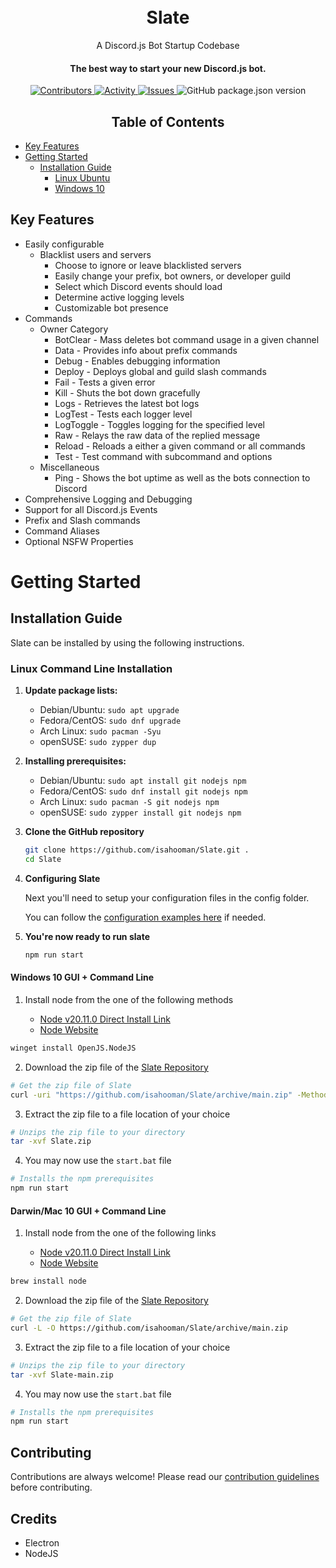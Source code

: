 <h1 align="center">
  <br>Slate<br>
</h1>
<p align="center">
  A Discord.js Bot Startup Codebase
</p>

<h4 align="center">
  The best way to start your new Discord.js bot.
</h4>

<p align="center">
  <a href="https://img.shields.io/github/contributors/isahooman/Slate" >
    <img src="https://img.shields.io/github/contributors/isahooman/Slate" alt = "Contributors"/>
  </a>
  <a href="https://github.com/isahooman/Slate/pulse">
    <img src="https://img.shields.io/github/commit-activity/m/isahooman/slate" alt = "Activity" />
  </a>
  <a href="https://img.shields.io/github/issues/isahooman/Slate" >
    <img src="https://img.shields.io/github/issues/isahooman/Slate" alt="Issues"/>
  </a>
  <img alt="GitHub package.json version" src="https://img.shields.io/github/package-json/v/isahooman/slate">
</p>

<h2 align="center">Table of Contents</h2>

- [Key Features](#key-features)
- [Getting Started](#getting-started)
  - [Installation Guide](#installation-guide)
    - [Linux Ubuntu](#ubuntu-linux-x64-command-line)
    - [Windows 10](#windows-10-gui--command-line)

## Key Features

- Easily configurable
  - Blacklist users and servers
    - Choose to ignore or leave blacklisted servers
    - Easily change your prefix, bot owners, or developer guild
    - Select which Discord events should load
    - Determine active logging levels
    - Customizable bot presence
- Commands
  - Owner Category
    - BotClear - Mass deletes bot command usage in a given channel
    - Data - Provides info about prefix commands
    - Debug - Enables debugging information
    - Deploy - Deploys global and guild slash commands
    - Fail - Tests a given error
    - Kill - Shuts the bot down gracefully
    - Logs - Retrieves the latest bot logs
    - LogTest - Tests each logger level
    - LogToggle - Toggles logging for the specified level
    - Raw - Relays the raw data of the replied message
    - Reload - Reloads a either a given command or all commands
    - Test - Test command with subcommand and options
  - Miscellaneous
    - Ping - Shows the bot uptime as well as the bots connection to Discord
- Comprehensive Logging and Debugging
- Support for all Discord.js Events
- Prefix and Slash commands
- Command Aliases
- Optional NSFW Properties

# Getting Started

## Installation Guide

Slate can be installed by using the following instructions.

### Linux Command Line Installation

1. **Update package lists:**

   - Debian/Ubuntu: `sudo apt upgrade`
   - Fedora/CentOS: `sudo dnf upgrade`
   - Arch Linux: `sudo pacman -Syu`
   - openSUSE: `sudo zypper dup`

2. **Installing prerequisites:**

   - Debian/Ubuntu: `sudo apt install git nodejs npm`
   - Fedora/CentOS: `sudo dnf install git nodejs npm`
   - Arch Linux: `sudo pacman -S git nodejs npm`
   - openSUSE: `sudo zypper install git nodejs npm`

3. **Clone the GitHub repository**
   ```bash
   git clone https://github.com/isahooman/Slate.git .
   cd Slate
   ```
4. **Configuring Slate**

   Next you'll need to setup your configuration files in the config folder.

   You can follow the [configuration examples here](./config/README.md) if needed.

5. **You're now ready to run slate**
   ```bash
   npm run start
   ```

#### Windows 10 GUI + Command Line

1. Install node from the one of the following methods

   - [Node v20.11.0 Direct Install Link](https://nodejs.org/dist/v20.11.0/node-v20.11.0-x64.msi)
   - [Node Website](https://nodejs.org/en)

```bash
winget install OpenJS.NodeJS
```

2. Download the zip file of the [Slate Repository](https://github.com/isahooman/Slate/archive/refs/heads/main.zip)

```bash
# Get the zip file of Slate
curl -uri "https://github.com/isahooman/Slate/archive/main.zip" -Method "GET" -Outfile "Slate.zip"
```

3. Extract the zip file to a file location of your choice

```bash
# Unzips the zip file to your directory
tar -xvf Slate.zip
```

4. You may now use the `start.bat` file

```bash
# Installs the npm prerequisites
npm run start
```

#### Darwin/Mac 10 GUI + Command Line

1. Install node from the one of the following links

   - [Node v20.11.0 Direct Install Link](https://nodejs.org/dist/v20.11.0/node-v20.11.0.pkg)
   - [Node Website](https://nodejs.org/en)

```bash
brew install node
```

2. Download the zip file of the [Slate Repository](https://github.com/isahooman/Slate/archive/refs/heads/main.zip)

```bash
# Get the zip file of Slate
curl -L -O https://github.com/isahooman/Slate/archive/main.zip
```

3. Extract the zip file to a file location of your choice

```bash
# Unzips the zip file to your directory
tar -xvf Slate-main.zip
```

4. You may now use the `start.bat` file

```bash
# Installs the npm prerequisites
npm run start
```

## Contributing

Contributions are always welcome! Please read our [contribution guidelines](.github/CONTRIBUTING.md) before contributing.

## Credits

- Electron
- NodeJS

